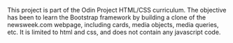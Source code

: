This project is part of the Odin Project HTML/CSS curriculum.
The objective has been to learn the Bootstrap framework by building a clone of the newsweek.com webpage, including cards, media objects, media queries, etc.
It is limited to html and css, and does not contain any javascript code.
